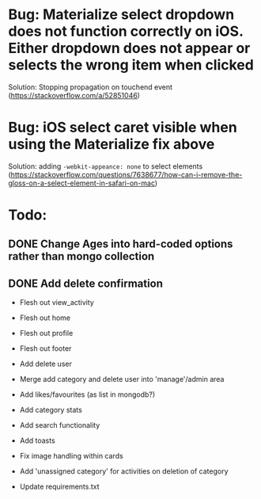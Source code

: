 # Bug: Materialize select dropdown does not function correctly on iOS. Either dropdown does not appear or selects the wrong item when clicked
Solution: Stopping propagation on touchend event (https://stackoverflow.com/a/52851046)

# Bug: iOS select caret visible when using the Materialize fix above
Solution: adding `-webkit-appeance: none` to select elements (https://stackoverflow.com/questions/7638677/how-can-i-remove-the-gloss-on-a-select-element-in-safari-on-mac)


# Todo:

## DONE Change Ages into hard-coded options rather than mongo collection
## DONE Add delete confirmation

- Flesh out view_activity
- Flesh out home
- Flesh out profile
- Flesh out footer

- Add delete user
- Merge add category and delete user into 'manage'/admin area
- Add likes/favourites (as list in mongodb?)

- Add category stats
- Add search functionality

- Add toasts
- Fix image handling within cards

- Add 'unassigned category' for activities on deletion of category
- Update requirements.txt